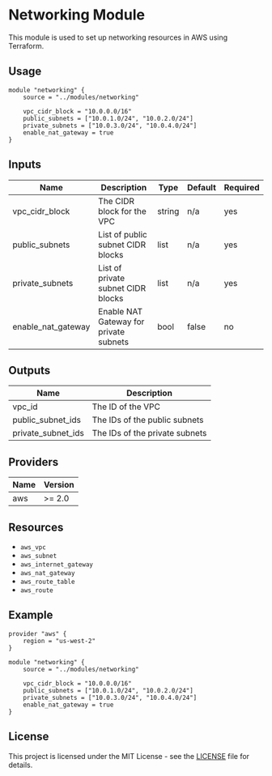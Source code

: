 # Networking Module

This module is used to set up networking resources in AWS using Terraform.

## Usage

```hcl
module "networking" {
    source = "../modules/networking"

    vpc_cidr_block = "10.0.0.0/16"
    public_subnets = ["10.0.1.0/24", "10.0.2.0/24"]
    private_subnets = ["10.0.3.0/24", "10.0.4.0/24"]
    enable_nat_gateway = true
}
```

## Inputs

| Name              | Description                          | Type   | Default | Required |
|-------------------|--------------------------------------|--------|---------|----------|
| vpc_cidr_block    | The CIDR block for the VPC           | string | n/a     | yes      |
| public_subnets    | List of public subnet CIDR blocks    | list   | n/a     | yes      |
| private_subnets   | List of private subnet CIDR blocks   | list   | n/a     | yes      |
| enable_nat_gateway| Enable NAT Gateway for private subnets | bool   | false   | no       |

## Outputs

| Name          | Description                      |
|---------------|----------------------------------|
| vpc_id        | The ID of the VPC                |
| public_subnet_ids | The IDs of the public subnets |
| private_subnet_ids| The IDs of the private subnets|

## Providers

| Name | Version |
|------|---------|
| aws  | >= 2.0  |

## Resources

- `aws_vpc`
- `aws_subnet`
- `aws_internet_gateway`
- `aws_nat_gateway`
- `aws_route_table`
- `aws_route`

## Example

```hcl
provider "aws" {
    region = "us-west-2"
}

module "networking" {
    source = "../modules/networking"

    vpc_cidr_block = "10.0.0.0/16"
    public_subnets = ["10.0.1.0/24", "10.0.2.0/24"]
    private_subnets = ["10.0.3.0/24", "10.0.4.0/24"]
    enable_nat_gateway = true
}
```

## License

This project is licensed under the MIT License - see the [LICENSE](LICENSE) file for details.